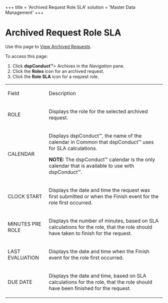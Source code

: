 +++
title = 'Archived Request Role SLA'
solution = 'Master Data Management'
+++

# Archived Request Role SLA

<div class="use">

Use this page to [View Archived
Requests](../Use_Cases/View_Archived_Requests_DGE).

</div>

To access this page:

1.  Click <span style="font-weight: bold;">dspConduct™</span>\> Archives
    in the *Navigation* pane.
2.  Click the **Roles** icon for an archived request.
3.  Click the **Role SLA** icon for a request role.

<table>
<tbody>
<tr class="odd">
<td><p>Field</p></td>
<td><p>Description</p></td>
</tr>
<tr class="even">
<td><p>ROLE</p></td>
<td><p>Displays the role for the selected archived request.</p></td>
</tr>
<tr class="odd">
<td><p>CALENDAR</p></td>
<td><p>Displays dspConduct™, the name of the calendar in Common that dspConduct™ uses for SLA calculations.</p>
<p><strong>NOTE:</strong> The dspConduct™ calendar is the only calendar that is available to use with dspConduct™.</p></td>
</tr>
<tr class="even">
<td><p>CLOCK START</p></td>
<td><p>Displays the date and time the request was first submitted or when the Finish event for the role first occurred.</p></td>
</tr>
<tr class="odd">
<td><p>MINUTES PRE ROLE</p></td>
<td><p>Displays the number of minutes, based on SLA calculations for the role, that the role should have taken to finish for the request.</p></td>
</tr>
<tr class="even">
<td><p>LAST EVALUATION</p></td>
<td><p>Displays the date and time when the Finish event for the role first occurred.</p></td>
</tr>
<tr class="odd">
<td><p>DUE DATE</p></td>
<td><p>Displays the date and time, based on SLA calculations for the role, that the role should have been finished for the request.</p></td>
</tr>
</tbody>
</table>
